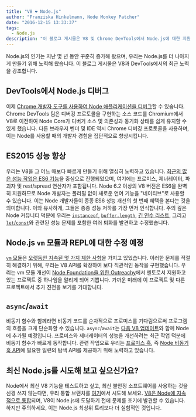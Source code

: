 ```yaml
---
title: "V8 ❤️ Node.js"
author: "Franziska Hinkelmann, Node Monkey Patcher"
date: "2016-12-15 13:33:37"
tags: 
  - Node.js
description: "이 블로그 게시물은 V8 및 Chrome DevTools에서 Node.js에 대한 지원을 개선하기 위한 최근의 노력들을 강조합니다."
---
```

Node.js의 인기는 지난 몇 년 동안 꾸준히 증가해 왔으며, 우리는 Node.js를 더 나아지게 만들기 위해 노력해 왔습니다. 이 블로그 게시물은 V8과 DevTools에서의 최근 노력을 강조합니다.

## DevTools에서 Node.js 디버그

이제 [Chrome 개발자 도구를 사용하여 Node 애플리케이션을 디버그](https://medium.com/@paul_irish/debugging-node-js-nightlies-with-chrome-devtools-7c4a1b95ae27#.knjnbsp6t)할 수 있습니다. Chrome DevTools 팀은 디버깅 프로토콜을 구현하는 소스 코드를 Chromium에서 V8로 이전하여 Node Core가 디버거 소스 및 의존성과 동기화 상태를 쉽게 유지할 수 있게 했습니다. 다른 브라우저 벤더 및 IDE 역시 Chrome 디버깅 프로토콜을 사용하며, 이는 Node를 사용할 때의 개발자 경험을 집단적으로 향상시킵니다.

<!--truncate-->
## ES2015 성능 향상

우리는 V8을 그 어느 때보다 빠르게 만들기 위해 열심히 노력하고 있습니다. [최근의 많은 성능 작업은 ES6 기능](https://v8.dev/blog/v8-release-56)을 중심으로 진행되었으며, 여기에는 프로미스, 제너레이터, 파괴자 및 rest/spread 연산자가 포함됩니다. Node 6.2 이상의 V8 버전은 ES6을 완벽히 지원하므로 Node 개발자는 폴리필 없이 새로운 언어 기능을 "네이티브"로 사용할 수 있습니다. 이는 Node 개발자들이 종종 ES6 성능 개선의 첫 번째 혜택을 본다는 것을 의미합니다. 이와 유사하게, 그들은 종종 성능 저하를 가장 먼저 인식합니다. 주의 깊은 Node 커뮤니티 덕분에 우리는 [`instanceof`](https://github.com/nodejs/node/issues/9634), [`buffer.length`](https://github.com/nodejs/node/issues/9006), [긴 인수 리스트](https://github.com/nodejs/node/pull/9643), 그리고 [`let`/`const`](https://github.com/nodejs/node/issues/9729)와 관련된 성능 문제를 포함한 여러 퇴화를 발견하고 수정했습니다.

## Node.js `vm` 모듈과 REPL에 대한 수정 예정

[`vm` 모듈](https://nodejs.org/dist/latest-v7.x/docs/api/vm.html)은 [오랫동안 지속된 몇 가지 제한 사항](https://github.com/nodejs/node/issues/6283)을 가지고 있었습니다. 이러한 문제를 적절히 해결하기 위해, 우리는 V8 API를 확장하여 보다 직관적인 동작을 구현했습니다. 우리는 vm 모듈 개선이 [Node Foundation을 위한 Outreachy](https://nodejs.org/en/foundation/outreachy/)에서 멘토로서 지원하고 있는 프로젝트 중 하나임을 알리게 되어 기쁩니다. 가까운 미래에 이 프로젝트 및 다른 프로젝트에서 추가 진전을 보기를 기대합니다.

## `async`/`await`

비동기 함수와 함께라면 비동기 코드를 순차적으로 프로미스를 기다림으로써 프로그램의 흐름을 크게 단순화할 수 있습니다. `async`/`await`는 [다음 V8 업데이트](https://github.com/nodejs/node/pull/9618)와 함께 Node에 추가될 예정입니다. 프로미스와 제너레이터의 성능을 개선하려는 최근 작업 덕분에 비동기 함수가 빠르게 동작합니다. 관련 작업으로 우리는 [프로미스 훅](https://bugs.chromium.org/p/v8/issues/detail?id=4643), 즉 [Node 비동기 훅 API](https://github.com/nodejs/node-eps/pull/18)에 필요한 일련의 탐색 API를 제공하기 위해 노력하고 있습니다.

## 최신 Node.js를 시도해 보고 싶으신가요?

Node에서 최신 V8 기능을 테스트하고 싶고, 최신 불안정 소프트웨어를 사용하는 것을 신경 쓰지 않는다면, 우리 통합 브랜치를 [여기](https://github.com/v8/node/tree/vee-eight-lkgr)에서 시도해 보세요. [V8은 Node에 지속적으로 통합](https://ci.chromium.org/p/v8/builders/luci.v8.ci/V8%20Linux64%20-%20node.js%20integration)되며, V8이 Node.js에 도달하기 전에 문제를 조기에 발견할 수 있습니다. 하지만 주의하세요, 이는 Node.js 최상위 트리보다 더 실험적인 것입니다.
